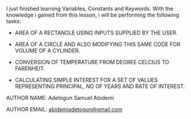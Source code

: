 I just finished learning Variables, Constants and Keywords.
With the knowledge i gained from this lesson, i will be performing the following tasks:

* AREA OF A RECTANGLE USING INPUTS SUPPLIED BY THE USER.

* AREA OF A CIRCLE AND ALSO MODIFYING THIS SAME CODE FOR VOLUME OF A CYLINDER.

* CONVERSION OF TEMPERATURE FROM DEGREE CELCIUS TO FARENHEIT.

* CALCULATING SIMPLE INTEREST FOR A SET OF VALUES REPRESENTING PRINCIPAL, NO OF YEARS AND RATE OF INTEREST.

AUTHOR NAME: Adetogun Samuel Abidemi

AUTHOR EMAIL: abidemiadetogun@gmail.com